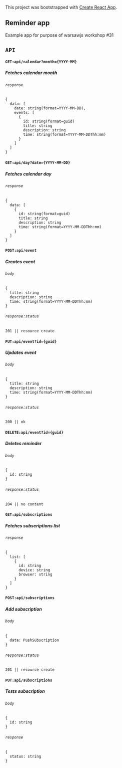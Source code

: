 This project was bootstrapped with [Create React App](https://github.com/facebook/create-react-app).

## Reminder app

Example app for purpose of warsawjs workshop #31

## `API`

#### `GET:api/calendar?month={YYYY-MM}`
##### Fetches calendar month
###### `response`

```
{
  data: [
    date: string(format=YYYY-MM-DD),
    events: [
      {
        id: string(format=guid)
        title: string
        description: string
        time: string(format=YYYY-MM-DDThh:mm)
      }
    ]
  ]
}
```

#### `GET:api/day?date={YYYY-MM-DD}`
##### Fetches calendar day
###### `response`

```
{
  data: [
    {
      id: string(format=guid)
      title: string
      description: string
      time: string(format=YYYY-MM-DDThh:mm)
    }
  ]
}
```


#### `POST:api/event`
##### Creates event
###### `body`

```
{
  title: string
  description: string
  time: string(format=YYYY-MM-DDThh:mm)
}

```

###### `response:status`

```
201 || resource create
```


#### `PUT:api/event?id={guid}`
##### Updates event
###### `body`

```
{
  title: string
  description: string
  time: string(format=YYYY-MM-DDThh:mm)
}

```

###### `response:status`

```
200 || ok
```


#### `DELETE:api/event?id={guid}`
##### Deletes reminder
###### `body`

```
{
  id: string
}

```

###### `response:status`

```
204 || no content
```


#### `GET:api/subscriptions`
##### Fetches subscriptions list
###### `response`

```
{
  list: [
    {
      id: string
      device: string
      browser: string
    }
  ]
}
```


#### `POST:api/subscriptions`
##### Add subscription
###### `body`

```
{
  data: PushSubscription
}

```
###### `response:status`

```
201 || resource create
```


#### `PUT:api/subscriptions`
##### Tests subscription
###### `body`

```
{
  id: string
}

```
###### `response`

```
{
  status: string
}

```
